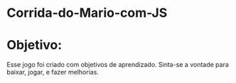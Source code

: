 # Corrida-do-Mario-com-JS
# Objetivo: 
Esse jogo foi criado com objetivos de aprendizado. Sinta-se a vontade para baixar, jogar, e fazer melhorias. 
